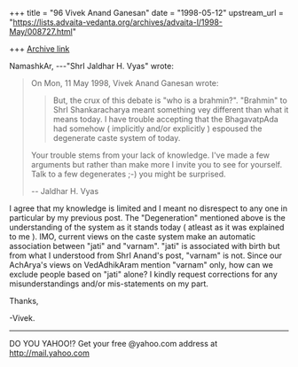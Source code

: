 +++
title = "96 Vivek Anand Ganesan"
date = "1998-05-12"
upstream_url = "https://lists.advaita-vedanta.org/archives/advaita-l/1998-May/008727.html"

+++
[Archive link](https://lists.advaita-vedanta.org/archives/advaita-l/1998-May/008727.html)

NamashkAr,
---"ShrI Jaldhar H. Vyas" <jaldhar at BRAINCELLS.COM> wrote:
>
> On Mon, 11 May 1998, Vivek Anand Ganesan wrote:
>
> > But, the crux of this debate
> > is "who is a brahmin?".  "Brahmin" to ShrI Shankaracharya meant
> > something vey different than what it means today.  I have trouble
> > accepting that the BhagavatpAda had somehow ( implicitly and/or
> > explicitly ) espoused the degenerate caste system of today.
>
> Your trouble stems from your lack of knowledge.  I've made a few
arguments
> but rather than make more I invite you to see for yourself.  Talk to
a few
> degenerates ;-) you might be surprised.
>
> --
> Jaldhar H. Vyas <jaldhar at braincells.com>
>
   I agree that my knowledge is limited and I meant no disrespect to
any one in particular by my previous post.  The "Degeneration"
mentioned above is the understanding of the system as it stands today
( atleast as it was explained to me ).  IMO, current views on the
caste system make an automatic association between "jati" and "varnam".
   "jati" is associated with birth but from what I understood from
ShrI Anand's post, "varnam" is not.  Since our AchArya's views on
VedAdhikAram mention "varnam" only, how can we exclude people based on
"jati" alone?
   I kindly request corrections for any misunderstandings and/or
mis-statements on my part.

Thanks,

-Vivek.
_________________________________________________________
DO YOU YAHOO!?
Get your free @yahoo.com address at http://mail.yahoo.com

